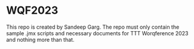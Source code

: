 # WQF2023
This repo is created by Sandeep Garg. The repo must only contain the sample .jmx scripts and necessary documents for TTT Worqference 2023 and nothing more than that.
